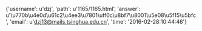 {'username': u'dzj', 'path': u'1165/1165.html', 'answer': u'\u770b\u4e0d\u61c2\u4ee3\u7801\uff0c\u8bf7\u8001\u5e08\u5f15\u5bfc', 'email': u'dzj13@mails.tsinghua.edu.cn', 'time': '2016-02-28:10:44:46'}